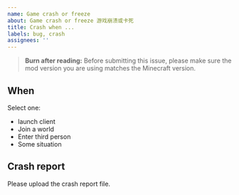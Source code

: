 ```yaml
---
name: Game crash or freeze
about: Game crash or freeze 游戏崩溃或卡死
title: Crash when ...
labels: bug, crash
assignees: ''
---
```


> **Burn after reading:** Before submitting this issue, please make sure the mod version you are using matches the Minecraft version.

## When

Select one:

* launch client
* Join a world
* Enter third person
* Some situation

## Crash report

Please upload the crash report file.
